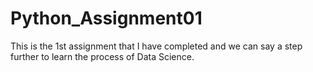 # Python_Assignment01
This is the 1st assignment that I have completed and we can say a step further to learn the process of Data Science.
